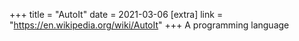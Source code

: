 +++
title = "AutoIt"
date = 2021-03-06
[extra]
link = "https://en.wikipedia.org/wiki/AutoIt"
+++
A programming language

